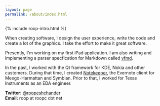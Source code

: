 ```yaml
---
layout: page
permalink: /about/index.html
---
```


<aside class="roop-intro">
<p>{% include roop-intro.html %}</p>
</aside>

When creating software, I design the user experience,
write the code and create a lot of the graphics. I take the
effort to make it great software.

Presently, I'm working on my first iPad application. I am also
writing and implementing a parser specfication for Markdown
called [vfmd][].

In the past, I worked with the Qt framework for KDE,
Nokia and other customers. During that time, I created
[Notekeeper][], the Evernote client for Meego-Harmattan and
Symbian. Prior to that, I worked for Texas Instruments as an
EDA engineer.

[Notekeeper]: http://www.notekeeperapp.com/n9 "Notekeeper for N9"
[vfmd]: http://vfmd.github.io/ "vfmd: Markdown with a spec"

**Twitter:** [@roopeshchander](http://twitter.com/roopeshchander)  
**Email:** roop at roopc dot net
